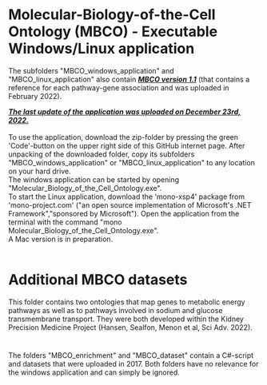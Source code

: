 # Molecular-Biology-of-the-Cell Ontology (MBCO) - Executable Windows/Linux application
The subfolders "MBCO_windows_application" and "MBCO_linux_application" also contain <b><i><u>MBCO version 1.1</u></i></b> (that contains a reference for each pathway-gene association and was uploaded in February 2022).<br>

<b><i><u>The last update of the application was uploaded on December 23rd, 2022.</u></i></b><br>
<br>
To use the application, download the zip-folder by pressing the green 'Code'-button on the upper right side of this GitHub internet page. After unpacking of the downloaded folder, copy its subfolders "MBCO_windows_application" or "MBCO_linux_application" to any location on your hard drive.<br>
The windows application can be started by opening "Molecular_Biology_of_the_Cell_Ontology.exe".<br>
To start the Linux application, download the 'mono-xsp4' package from 'mono-project.com' ("an open source implementation of Microsoft's .NET Framework","sponsored by Microsoft"). Open the application from the terminal with the command "mono Molecular_Biology_of_the_Cell_Ontology.exe".<br>
A Mac version is in preparation.<br>
<br>
# Additional MBCO datasets
This folder contains two ontologies that map genes to metabolic energy pathways as well as to pathways involved in sodium and glucose transmembrane transport. They were both developed within the Kidney Precision Medicine Project (Hansen, Sealfon, Menon et al, Sci Adv. 2022).

#
The folders "MBCO_enrichment" and "MBCO_dataset" contain a C#-script and datasets that were uploaded in 2017. Both folders have no relevance for the windows application and can simply be ignored.
